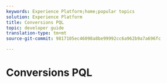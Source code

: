 ```yaml
---
keywords: Experience Platform;home;popular topics
solution: Experience Platform
title: Conversions PQL
topic: developer guide
translation-type: tm+mt
source-git-commit: 9817105ec46098a8be99992cc6a962b9a7a696fc

---
```



# Conversions PQL
